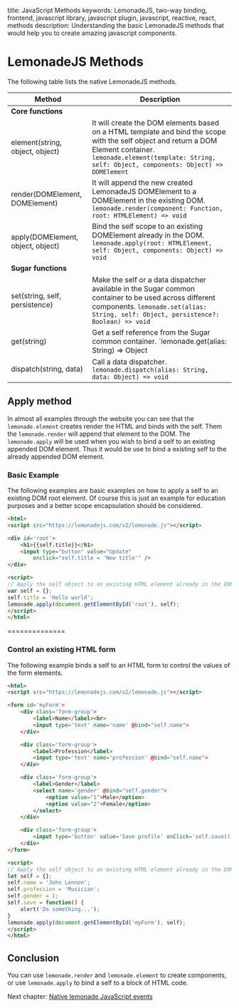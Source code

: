 title: JavaScript Methods
keywords: LemonadeJS, two-way binding, frontend, javascript library, javascript plugin, javascript, reactive, react, methods
description: Understanding the basic LemonadeJS methods that would help you to create amazing javascript components.

LemonadeJS Methods
==================

The following table lists the native LemonadeJS methods.  

| Method | Description                                                                                                                                                                                                      |
| --- |------------------------------------------------------------------------------------------------------------------------------------------------------------------------------------------------------------------|
| **Core functions** |
| element(string, object, object) | It will create the DOM elements based on a HTML template and bind the scope with the self object and return a DOM Element container. `lemonade.element(template: String, self: Object, components: Object) => DOMElement` |
| render(DOMElement, DOMElement) | It will append the new created LemonadeJS DOMElement to a DOMElement in the existing DOM. `lemonade.render(component: Function, root: HTMLElement) => void`                                                      |
| apply(DOMElement, object, object) | Bind the self scope to an existing DOMElement already in the DOM. `lemonade.apply(root: HTMLElement, self: Object, components: Object) => void`                                                                  |
| **Sugar functions** |
| set(string, self, persistence) | Make the self or a data dispatcher available in the Sugar common container to be used across different components. `lemonade.set(alias: String, self: Object, persistence?: Boolean) => void`                    |
| get(string) | Get a self reference from the Sugar common container. `lemonade.get(alias: String) => Object                                                                                                                     | Function` |
| dispatch(string, data) | Call a data dispatcher. `lemonade.dispatch(alias: String, data: Object) => void`                                                                                                                                 |

Apply method
------------

In almost all examples through the website you can see that the `lemonade.element` creates render the HTML and binds with the self. Them the `lemonade.render` will append that element to the DOM. The `lemonade.apply` will be used when you wish to bind a self to an existing appended DOM element. Thus it would be use to bind a existing self to the already appended DOM element.  

### Basic Example

The following examples are basic examples on how to apply a self to an existing DOM root element. Of course this is just an example for education purposes and a better scope encapsulation should be considered.  
  
```html
<html>
<script src="https://lemonadejs.com/v2/lemonade.js"></script>

<div id='root'>
    <h1>{{self.title}}</h1>
    <input type="button" value="Update"
        onclick="self.title = 'New title'" />
</div>

<script>
// Apply the self object to an existing HTML element already in the DOM
var self = {};
self.title = 'Hello world';
lemonade.apply(document.getElementById('root'), self);
</script>
</html>
```
==============

  
  

### Control an existing HTML form

The following example binds a self to an HTML form to control the values of the form elements.  
  
```html
<html>
<script src="https://lemonadejs.com/v2/lemonade.js"></script>

<form id='myForm'>
    <div class='form-group'>
        <label>Name</label><br>
        <input type='text' name='name' @bind="self.name">
    </div>

    <div class='form-group'>
        <label>Profession</label>
        <input type='text' name='profession' @bind="self.name">
    </div>

    <div class='form-group'>
        <label>Gender</label>
        <select name='gender' @bind="self.gender">
            <option value="1">Male</option>
            <option value="2">Female</option>
        </select>
    </div>

    <div class='form-group'>
        <input type='button' value='Save profile' onClick='self.save()'>
    </div>
</form>

<script>
// Apply the self object to an existing HTML element already in the DOM
let self = {};
self.name = 'John Lennon';
self.profession = 'Musician';
self.gender = 1;
self.save = function() {
    alert('Do something...');
}
lemonade.apply(document.getElementById('myForm'), self);
</script>
</html>
```
  

Conclusion
----------

You can use `lemonade.render` and `lemonade.element` to create components, or use `lemonade.apply` to bind a self to a block of HTML code.  

Next chapter: [Native lemonade JavaScript events](/docs/v2/events)